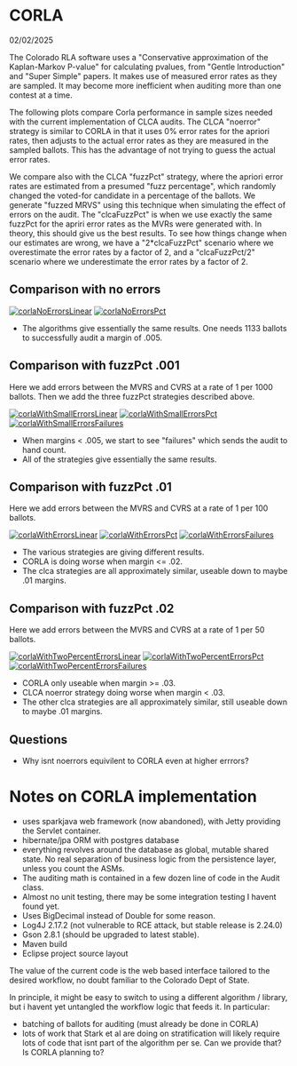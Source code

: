 # CORLA
02/02/2025

The Colorado RLA software uses a "Conservative approximation of the Kaplan-Markov P-value" for calculating pvalues, 
from "Gentle Introduction" and "Super Simple" papers. It makes use of measured error rates as they are sampled. 
It may become more inefficient when auditing more than one contest at a time.

The following plots compare Corla performance in sample sizes needed with the current
implementation of CLCA audits. The CLCA "noerror" strategy is similar to CORLA in that it uses 0% error rates for the
apriori rates, then adjusts to the actual error rates as they are measured in the sampled ballots. This has the advantage
of not trying to guess the actual error rates.

We compare also with the CLCA "fuzzPct" strategy, where the apriori error rates are estimated from a presumed "fuzz percentage",
which randomly changed the voted-for candidate in a percentage of the ballots. We generate "fuzzed MRVS" using this technique
when simulating the effect of errors on the audit. The "clcaFuzzPct" is when we use exactly the same fuzzPct for the
apriri error rates as the MVRs were generated with. In theory, this should give us the best results. To see how things change
when our estimates are wrong, we have a "2*clcaFuzzPct" scenario where we overestimate the error rates by a factor of 2, and
a "clcaFuzzPct/2" scenario where we underestimate the error rates by a factor of 2.

## Comparison with no errors

<a href="https://johnlcaron.github.io/rlauxe/docs/plots/corla/corlaNoErrors/corlaNoErrorsLinear.html" rel="corlaNoErrorsLinear">![corlaNoErrorsLinear](plots/corla/corlaNoErrors/corlaNoErrorsLinear.png)</a>
<a href="https://johnlcaron.github.io/rlauxe/docs/plots/corla/corlaNoErrors/corlaNoErrorsPct.html" rel="corlaNoErrorsPct">![corlaNoErrorsPct](plots/corla/corlaNoErrors/corlaNoErrorsPct.png)</a>

* The algorithms give essentially the same results. One needs 1133 ballots to successfully audit a margin of .005.

## Comparison with fuzzPct .001

Here we add errors between the MVRS and CVRS at a rate of 1 per 1000 ballots. Then we add the three fuzzPct strategies described above.

<a href="https://johnlcaron.github.io/rlauxe/docs/plots/corla/corlaWithSmallErrors/corlaWithSmallErrorsLinear.html" rel="corlaWithSmallErrorsLinear">![corlaWithSmallErrorsLinear](plots/corla/corlaWithSmallErrors/corlaWithSmallErrorsLinear.png)</a>
<a href="https://johnlcaron.github.io/rlauxe/docs/plots/corla/corlaWithSmallErrors/corlaWithSmallErrorsPct.html" rel="corlaWithSmallErrorsPct">![corlaWithSmallErrorsPct](plots/corla/corlaWithSmallErrors/corlaWithSmallErrorsPct.png)</a>
<a href="https://johnlcaron.github.io/rlauxe/docs/plots/corla/corlaWithSmallErrors/corlaWithSmallErrorsFailures.html" rel="corlaWithSmallErrorsFailures">![corlaWithSmallErrorsFailures](plots/corla/corlaWithSmallErrors/corlaWithSmallErrorsFailures.png)</a>

* When margins < .005, we start to see "failures" which sends the audit to hand count.
* All of the strategies give essentially the same results.

## Comparison with fuzzPct .01

Here we add errors between the MVRS and CVRS at a rate of 1 per 100 ballots. 

<a href="https://johnlcaron.github.io/rlauxe/docs/plots/corla/corlaWithErrors/corlaWithErrorsLinear.html" rel="corlaWithErrorsLinear">![corlaWithErrorsLinear](plots/corla/corlaWithErrors/corlaWithErrorsLinear.png)</a>
<a href="https://johnlcaron.github.io/rlauxe/docs/plots/corla/corlaWithErrors/corlaWithErrorsPct.html" rel="corlaWithErrorsPct">![corlaWithErrorsPct](plots/corla/corlaWithErrors/corlaWithErrorsPct.png)</a>
<a href="https://johnlcaron.github.io/rlauxe/docs/plots/corla/corlaWithErrors/corlaWithErrorsFailures.html" rel="corlaWithErrorsFailures">![corlaWithErrorsFailures](plots/corla/corlaWithErrors/corlaWithErrorsFailures.png)</a>

* The various strategies are giving different results.
* CORLA is doing worse when margin <= .02.
* The clca strategies are all approximately similar, useable down to maybe .01 margins.

## Comparison with fuzzPct .02

Here we add errors between the MVRS and CVRS at a rate of 1 per 50 ballots.

<a href="https://johnlcaron.github.io/rlauxe/docs/plots/corla/corlaWithTwoPercentErrors/corlaWithTwoPercentErrorsLinear.html" rel="corlaWithTwoPercentErrorsLinear">![corlaWithTwoPercentErrorsLinear](plots/corla/corlaWithTwoPercentErrors/corlaWithTwoPercentErrorsLinear.png)</a>
<a href="https://johnlcaron.github.io/rlauxe/docs/plots/corla/corlaWithTwoPercentErrors/corlaWithTwoPercentErrorsPct.html" rel="corlaWithTwoPercentErrorsPct">![corlaWithTwoPercentErrorsPct](plots/corla/corlaWithTwoPercentErrors/corlaWithTwoPercentErrorsPct.png)</a>
<a href="https://johnlcaron.github.io/rlauxe/docs/plots/corla/corlaWithTwoPercentErrors/corlaWithTwoPercentErrorsFailures.html" rel="corlaWithTwoPercentErrorsFailures">![corlaWithTwoPercentErrorsFailures](plots/corla/corlaWithTwoPercentErrors/corlaWithTwoPercentErrorsFailures.png)</a>

* CORLA only useable when margin >= .03.
* CLCA noerror strategy doing worse when margin < .03.
* The other clca strategies are all approximately similar, still useable down to maybe .01 margins.

## Questions

* Why isnt noerrors equivilent to CORLA even at higher errrors?


# Notes on CORLA implementation

* uses sparkjava web framework (now abandoned), with Jetty providing the Servlet container.
* hibernate/jpa ORM with postgres database
* everything revolves around the database as global, mutable shared state. No real separation of business logic
  from the persistence layer, unless you count the ASMs.
* The auditing math is contained in a few dozen line of code in the Audit class.
* Almost no unit testing, there may be some integration testing I havent found yet.
* Uses BigDecimal instead of Double for some reason.
* Log4J 2.17.2 (not vulnerable to RCE attack, but stable release is 2.24.0)
* Gson 2.8.1 (should be upgraded to latest stable).
* Maven build
* Eclipse project source layout

The value of the current code is the web based interface tailored to the desired workflow, no doubt
familiar to the Colorado Dept of State.

In principle, it might be easy to switch to using a different algorithm / library, but i havent yet untangled 
the workflow logic that feeds it. In particular:

* batching of ballots for auditing (must already be done in CORLA)
* lots of work that Stark et al are doing on stratification will likely require lots of code that isnt part 
  of the algorithm per se. Can we provide that? Is CORLA planning to? 

